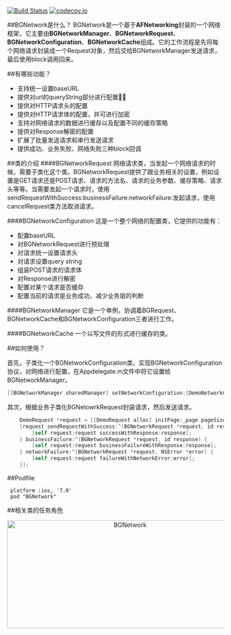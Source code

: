 [![Build Status](https://travis-ci.org/liuchungui/BGNetwork.svg?branch=dev)](https://travis-ci.org/liuchungui/BGNetwork)
[![codecov.io](https://codecov.io/github/liuchungui/BGNetwork/coverage.svg?branch=dev)](https://codecov.io/github/liuchungui/BGNetwork?branch=dev)

##BGNetwork是什么？
BGNetwork是一个基于**AFNetworking**封装的一个网络框架，它主要由**BGNetworkManager**、**BGNetworkRequest**、**BGNetworkConfiguration**、**BGNetworkCache**组成。它的工作流程是先将每个网络请求封装成一个Request对象，然后交给BGNetworkManager发送请求，最后使用block调用回来。

##有哪些功能？
* 支持统一设置baseURL
* 提供对url的queryString部分进行配置
* 提供对HTTP请求头的配置
* 提供对HTTP请求体的配置，并可进行加密
* 支持对网络请求的数据进行缓存以及配置不同的缓存策略
* 提供对Response解密的配置
* 扩展了批量发送请求和串行发送请求
* 提供成功、业务失败、网络失败三种block回调

##类的介绍
####BGNetworkRequest
网络请求类，当发起一个网络请求的时候，需要子类化这个类。BGNetworkRequest提供了跟业务相关的设置，例如设置是GET请求还是POST请求、请求的方法名、请求的业务参数、缓存策略、请求头等等。当需要发起一个请求时，使用sendRequestWithSuccess:businessFailure:networkFailure:发起请求，使用cancelRequest类方法取消请求。

####BGNetworkConfiguration
这是一个整个网络的配置类，它提供的功能有：

* 配置baseURL
* 对BGNetworkRequest进行预处理
* 对请求统一设置请求头
* 对请求设置query string
* 组装POST请求的请求体
* 对Response进行解密
* 配置对某个请求是否缓存
* 配置当前的请求是业务成功，减少业务层的判断


####BGNetworkManager
它是一个单例，协调着BGRequest、BGNetworkCache和BGNetworkConfiguration三者进行工作。

####BGNetworkCache
一个以写文件的形式进行缓存的类。


##如何使用？

首先，子类化一个BGNetworkConfiguration类，实现BGNetworkConfiguration协议，对网络进行配置，在Appdelegate.m文件中将它设置给BGNetworkManager。   
```objective-c
[[BGNetworkManager sharedManager] setNetworkConfiguration:[DemoNetworkConfiguration configuration]];
```

其次，根据业务子类化BGNetowrkRequest封装请求，然后发送请求。   

```objective-c
    DemoRequest *request = [[DemoRequest alloc] initPage:_page pageSize:_pageSize];
    [request sendRequestWithSuccess:^(BGNetworkRequest *request, id response) {
        [self request:request successWithResponse:response];
    } businessFailure:^(BGNetworkRequest *request, id response) {
        [self request:request businessFailureWithResponse:response];
    } networkFailure:^(BGNetworkRequest *request, NSError *error) {
        [self request:request failureWithNetworkError:error];
    }];
```

##Podfile
```
 platform :ios, '7.0'
 pod "BGNetwork"
 ```


##相关类的任务角色
<p align="center" >
  <img src="https://raw.githubusercontent.com/chunguiLiu/BGNetwork/master/assets/architecture.png" alt="BGNetwork" title="BGNetwork" height=251 width = 556>
</p>
